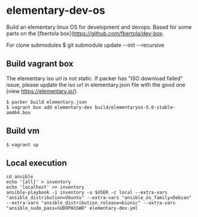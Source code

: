 # elementary-dev-os

Build an elementary linux OS for development and devops.
Based for some parts on the [fbertola box](https://github.com/fbertola/dev-box.

For clone submodules
$ git submodule update --init --recursive

## Build vagrant box

The elementary iso url is not static.
If packer has "ISO download failed" issue, please update the iso url in elementary.json file with the good one (view https://elementary.io/).

```
$ packer build elementary.json
$ vagrant box add elementary-dev build/elementaryos-5.0-stable-amd64.box
```

## Build vm

```
$ vagrant up
```

## Local execution

```
cd ansible
echo '[all]' > inventory
echo 'localhost' >> inventory
ansible-playbook -i inventory -u $USER -c local --extra-vars "ansible_distribution=Ubuntu" --extra-vars "ansible_os_family=Debian" --extra-vars "ansible_distribution_release=bionic" --extra-vars "ansible_sudo_pass=SUDOPASSWD" elementary-dev.yml
```
